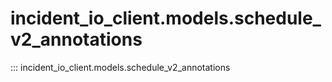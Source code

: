 # incident_io_client.models.schedule_v2_annotations

::: incident_io_client.models.schedule_v2_annotations
